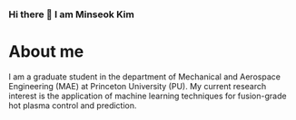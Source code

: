 ### Hi there 👋 I am Minseok Kim

About me
===
  I am a graduate student in the department of Mechanical and Aerospace Engineering (MAE) at Princeton University (PU).
My current research interest is the application of machine learning techniques for fusion-grade hot plasma control and prediction.

<!--
**FusionSanbon/FusionSanbon** is a ✨ _special_ ✨ repository because its `README.md` (this file) appears on your GitHub profile.

Here are some ideas to get you started:

- 🔭 I’m currently working on ...
- 🌱 I’m currently learning ...
- 👯 I’m looking to collaborate on ...
- 🤔 I’m looking for help with ...
- 💬 Ask me about ...
- 📫 How to reach me: ...
- 😄 Pronouns: ...
- ⚡ Fun fact: ...
-->
